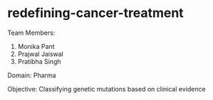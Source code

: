 # redefining-cancer-treatment
Team Members:
1. Monika Pant
2. Prajwal Jaiswal
3. Pratibha Singh
  
Domain: Pharma
  
Objective: Classifying genetic mutations based on clinical evidence
